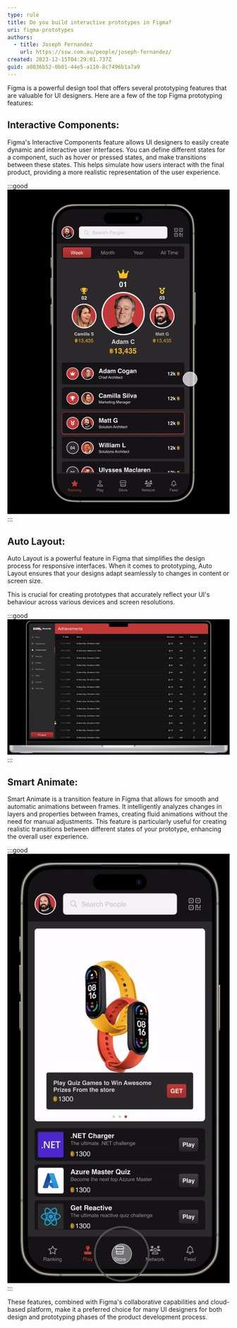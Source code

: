 ```yaml
---
type: rule
title: Do you build interactive prototypes in Figma?
uri: figma-prototypes
authors:
  - title: Joseph Fernandez
    url: https://ssw.com.au/people/joseph-fernandez/
created: 2023-12-15T04:29:01.737Z
guid: a0836b52-0b01-44e5-a110-8c7496b1a7a9
---
```

Figma is a powerful design tool that offers several prototyping features that are valuable for UI designers. Here are a few of the top Figma prototyping features:

## Interactive Components:

Figma's Interactive Components feature allows UI designers to easily create dynamic and interactive user interfaces. You can define different states for a component, such as hover or pressed states, and make transitions between these states. This helps simulate how users interact with the final product, providing a more realistic representation of the user experience.

:::good
![Figure: SSW Rewards interactive prototype](figma-prototype-1.gif)
:::

## Auto Layout:

Auto Layout is a powerful feature in Figma that simplifies the design process for responsive interfaces. When it comes to prototyping, Auto Layout ensures that your designs adapt seamlessly to changes in content or screen size. 

This is crucial for creating prototypes that accurately reflect your UI's behaviour across various devices and screen resolutions.

:::good
![Figure: SSW Rewards Admin responsive navigation](auto-layout.gif)
:::

## Smart Animate:

Smart Animate is a transition feature in Figma that allows for smooth and automatic animations between frames. It intelligently analyzes changes in layers and properties between frames, creating fluid animations without the need for manual adjustments. This feature is particularly useful for creating realistic transitions between different states of your prototype, enhancing the overall user experience.

:::good
![Figure: SSW Rewards claim prize](ssw-rewards-transitions.gif)
:::

These features, combined with Figma's collaborative capabilities and cloud-based platform, make it a preferred choice for many UI designers for both design and prototyping phases of the product development process.